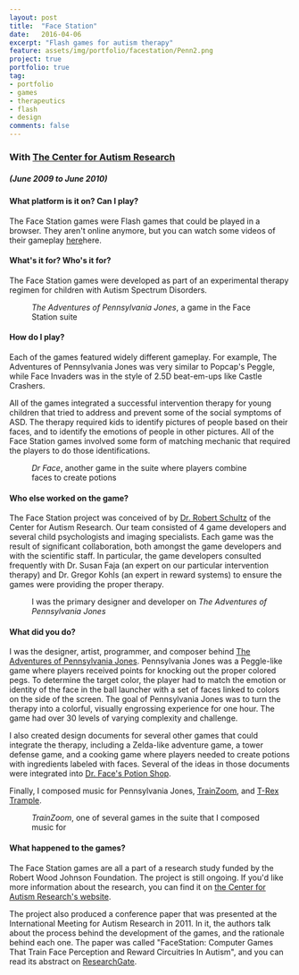 ```yaml
---
layout: post
title:  "Face Station"
date:   2016-04-06
excerpt: "Flash games for autism therapy"
feature: assets/img/portfolio/facestation/Penn2.png
project: true
portfolio: true
tag:
- portfolio
- games
- therapeutics
- flash
- design
comments: false
---
```


### With [The Center for Autism Research](http://www.research.chop.edu/programs/car/)

##### (June 2009 to June 2010)


#### What platform is it on?  Can I play?
The Face Station games were Flash games that could be played in a browser.  They aren't online anymore, but you can watch some videos of their gameplay [here](https://www.youtube.com/playlist?list=PLMcpVDVDe28jqmZgBAoyx7SQHc1AfPSfX)here.

#### What's it for?  Who's it for?
The Face Station games were developed as part of an experimental therapy regimen for children with Autism Spectrum Disorders.

<figure>
	<a href="assets/img/portfolio/facestation/Pennsylvania.png"></a>
	<figcaption><i>The Adventures of Pennsylvania Jones</i>, a game in the Face Station suite</figcaption>
</figure>

#### How do I play?
Each of the games featured widely different gameplay.  For example, The Adventures of Pennsylvania Jones was very similar to Popcap's Peggle, while Face Invaders was in the style of 2.5D beat-em-ups like Castle Crashers.

All of the games integrated a successful intervention therapy for young children that tried to address and prevent some of the social symptoms of ASD.  The therapy required kids to identify pictures of people based on their faces, and to identify the emotions of people in other pictures.  All of the Face Station games involved some form of matching mechanic that required the players to do those identifications.

<figure>
	<a href="assets/img/portfolio/facestation/TrainZoom.png"></a>
	<figcaption><i>Dr Face</i>, another game in the suite where players combine faces to create potions</figcaption>
</figure>

#### Who else worked on the game?
The Face Station project was conceived of by [Dr. Robert Schultz](http://www.research.chop.edu/programs/car/our_team/details/?cat=1&amp;id=7) of the Center for Autism Research.  Our team consisted of 4 game developers and several child psychologists and imaging specialists.  Each game was the result of significant collaboration, both amongst the game developers and with the scientific staff.  In particular, the game developers consulted frequently with Dr. Susan Faja (an expert on our particular intervention therapy) and Dr. Gregor Kohls (an expert in reward systems) to ensure the games were providing the proper therapy.

<figure>
	<a href="assets/img/portfolio/facestation/Penn3.png"></a>
	<figcaption>I was the primary designer and developer on <i>The Adventures of Pennsylvania Jones</i></figcaption>
</figure>

#### What did you do?
I was the designer, artist, programmer, and composer behind [The Adventures of Pennsylvania Jones](https://www.youtube.com/watch?v=nO6ovF5EN6g&amp;index=1&amp;list=PLMcpVDVDe28jqmZgBAoyx7SQHc1AfPSfX).  Pennsylvania Jones was a Peggle-like game where players received points for knocking out the proper colored pegs.  To determine the target color, the player had to match the emotion or identity of the face in the ball launcher with a set of faces linked to colors on the side of the screen.  The goal of Pennsylvania Jones was to turn the therapy into a colorful, visually engrossing experience for one hour.  The game had over 30 levels of varying complexity and challenge.

I also created design documents for several other games that could integrate the therapy, including a Zelda-like adventure game, a tower defense game, and a cooking game where players needed to create potions with ingredients labeled with faces.  Several of the ideas in those documents were integrated into [Dr. Face's Potion Shop](https://www.youtube.com/watch?v=_CahUDjrh1w&amp;index=5&amp;list=PLMcpVDVDe28jqmZgBAoyx7SQHc1AfPSfX).

Finally, I composed music for Pennsylvania Jones, [TrainZoom](https://www.youtube.com/watch?v=mkoc8rEF4bc&amp;index=2&amp;list=PLMcpVDVDe28jqmZgBAoyx7SQHc1AfPSfX), and [T-Rex Trample](https://www.youtube.com/watch?v=qXvqQezcVAM&amp;list=PLMcpVDVDe28jqmZgBAoyx7SQHc1AfPSfX).

<figure>
	<a href="assets/img/portfolio/facestation/TrainZoom.png"></a>
	<figcaption><i>TrainZoom</i>, one of several games in the suite that I composed music for</figcaption>
</figure>

#### What happened to the games?
The Face Station games are all a part of a research study funded by the Robert Wood Johnson Foundation.  The project is still ongoing.  If you'd like more information about the research, you can find it on [the Center for Autism Research's website](http://www.centerforautismresearch.com/trial_interventions/computerized_gaming/).

The project also produced a conference paper that was presented at the International Meeting for Autism Research in 2011.  In it, the authors talk about the process behind the development of the games, and the rationale behind each one.  The paper was called "FaceStation: Computer Games That Train Face Perception and Reward Circuitries In Autism", and you can read its abstract on [ResearchGate](https://www.researchgate.net/publication/268145055_FaceStation_Computer_Games_That_Train_Face_Perception_and_Reward_Circuitries_In_Autism).